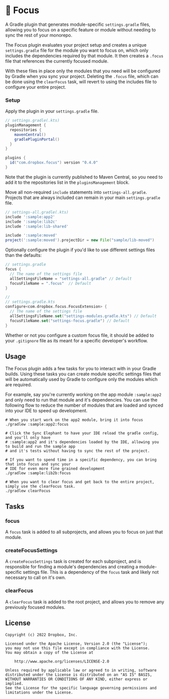 # 🧘 Focus

A Gradle plugin that generates module-specific `settings.gradle` files, allowing you to focus on a specific feature or module without needing to sync the rest of your monorepo.

The Focus plugin evaluates your project setup and creates a unique `settings.gradle` file for the module you want to focus on, which only includes the dependencies required by that module.  It then creates a `.focus` file that references the currently focused module.

With these files in place only the modules that you need will be configured by Gradle when you sync your project.  Deleting the `.focus` file, which can be done using the `clearFocus` task, will revert to using the includes file to configure your entire project.

### Setup

Apply the plugin in your `settings.gradle` file.

```groovy
// settings.gradle(.kts)
pluginManagement {
  repositories {
    mavenCentral()
    gradlePluginPortal()
  }
}

plugins {
  id("com.dropbox.focus") version "0.4.0"
}
```

Note that the plugin is currently published to Maven Central, so you need to add it to the repositories list in the `pluginsManagement` block.

Move all non-required `include` statements into `settings-all.gradle`. Projects that are always included can remain in your main `settings.gradle` file.

```groovy
// settings-all.gradle(.kts)
include ':sample:app2'
include ':sample:lib2c'
include ':sample:lib-shared'

include ':sample:moved'
project(':sample:moved').projectDir = new File("sample/lib-moved")
```

Optionally configure the plugin if you'd like to use different settings files than the defaults:

```groovy
// settings.gradle
focus {
  // The name of the settings file
  allSettingsFileName = "settings-all.gradle" // Default
  focusFileName = ".focus"  // Default
}
```

```kotlin
//
// settings.gradle.kts
configure<com.dropbox.focus.FocusExtension> {
  // The name of the settings file
  allSettingsFileName.set("settings-modules.gradle.kts") // Default
  focusFileName.set("settings-focus.gradle") // Default
}
```

Whether or not you configure a custom focus file, it should be added to your `.gitignore` file as its meant for a specific developer's workflow.

## Usage

The Focus plugin adds a few tasks for you to interact with in your Gradle builds. Using these tasks you can create module specific settings files that will be automatically used by Gradle to configure only the modules which are required.

For example, say you're currently working on the app module `:sample:app2` and only need to run that module and it's dependencies. You can use the following flow to reduce the number of modules that are loaded and synced into your IDE to speed up development.

```shell
# When you start work on the app2 module, bring it into focus
./gradlew :sample:app2:focus

# Click the Sync Elephant to have your IDE reload the gradle config, and you'll only have
# :sample:app2 and it's dependencies loaded by the IDE, allowing you to build and run the sample app
# and it's tests without having to sync the rest of the project.

# If you want to spend time in a specific dependency, you can bring that into focus and sync your
# IDE for even more fine grained development
./gradlew :sample:lib2b:focus

# When you want to clear focus and get back to the entire project, simply use the clearFocus task.
./gradlew clearFocus
```

## Tasks

### focus

A `focus` task is added to all subprojects, and allows you to focus on just that module.

### createFocusSettings

A `createFocusSettings` task is created for each subproject, and is responsible for finding a
module's dependencies and creating a module-specific settings file. This is a dependency of the
`focus` task and likely not necessary to call on it's own.

### clearFocus

A `clearFocus` task is added to the root project, and allows you to remove any previously focused
modules.

## License

    Copyright (c) 2022 Dropbox, Inc.

    Licensed under the Apache License, Version 2.0 (the "License");
    you may not use this file except in compliance with the License.
    You may obtain a copy of the License at

        http://www.apache.org/licenses/LICENSE-2.0

    Unless required by applicable law or agreed to in writing, software
    distributed under the License is distributed on an "AS IS" BASIS,
    WITHOUT WARRANTIES OR CONDITIONS OF ANY KIND, either express or implied.
    See the License for the specific language governing permissions and
    limitations under the License.



